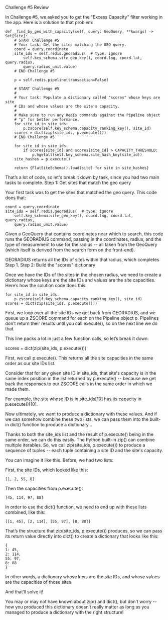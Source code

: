 Challenge #5 Review

In Challenge #5, we asked you to get the "Excess Capacity" filter working in the app. Here is a solution to that problem:

    def _find_by_geo_with_capacity(self, query: GeoQuery, **kwargs) -> Set[Site]:
        # START Challenge #5
        # Your task: Get the sites matching the GEO query.
        coord = query.coordinate
        site_ids = self.redis.georadius(  # type: ignore
            self.key_schema.site_geo_key(), coord.lng, coord.lat, query.radius,
            query.radius_unit.value)
        # END Challenge #5

        p = self.redis.pipeline(transaction=False)

        # START Challenge #5
        #
        # Your task: Populate a dictionary called "scores" whose keys are site
        # IDs and whose values are the site's capacity.
        #
        # Make sure to run any Redis commands against the Pipeline object
        # "p" for better performance.
        for site_id in site_ids:
            p.zscore(self.key_schema.capacity_ranking_key(), site_id)
        scores = dict(zip(site_ids, p.execute()))
        # END Challenge #5

        for site_id in site_ids:
            if scores[site_id] and scores[site_id] > CAPACITY_THRESHOLD:
                p.hgetall(self.key_schema.site_hash_key(site_id))
        site_hashes = p.execute()

        return {FlatSiteSchema().load(site) for site in site_hashes}

That’s a lot of code, so let's break it down by task, since you had two main tasks to complete.
Step 1: Get sites that match the geo query

Your first task was to get the sites that matched the geo query. This code does that:

    coord = query.coordinate
    site_ids = self.redis.georadius(  # type: ignore
        self.key_schema.site_geo_key(), coord.lng, coord.lat, query.radius,
        query.radius_unit.value)

Given a GeoQuery that contains coordinates near which to search, this code runs the GEORADIUS command, passing in the coordinates, radius, and the type of measurement to use for the radius -- all taken from the GeoQuery (which itself is derived from the search form on the front-end).

GEORADIUS returns all the IDs of sites within that radius, which completes Step 1.
Step 2: Build the "scores" dictionary

Once we have the IDs of the sites in the chosen radius, we need to create a dictionary whose keys are the site IDs and values are the site capacities. Here’s how the solution code does this:

    for site_id in site_ids:
        p.zscore(self.key_schema.capacity_ranking_key(), site_id)
    scores = dict(zip(site_ids, p.execute()))

First, we loop over all the site IDs we got back from GEORADIUS, and we queue up a ZSCORE command for each on the Pipeline object p. Pipelines don’t return their results until you call execute(), so on the next line we do that.

This line packs a lot in just a few function calls, so let’s break it down:

scores = dict(zip(site_ids, p.execute()))

First, we call p.execute(). This returns all the site capacities in the same order as our site IDs list.

Consider that for any given site ID in site_ids, that site's capacity is in the same index position in the list returned by p.execute() -- because we get back the responses to our ZSCORE calls in the same order in which we made them.

For example, the site whose ID is in site_ids[10] has its capacity in p.execute()[10].

Now ultimately, we want to produce a dictionary with these values. And if we can somehow combine these two lists, we can pass them into the built-in dict() function to produce a dictionary...

Thanks to both the site_ids list and the result of p.execute() being in the same order, we can do this easily. The Python built-in zip() can combine multiple iterables. So, we call zip(site_ids, p.execute()) to produce a sequence of tuples -- each tuple containing a site ID and the site's capacity.

You can imagine it like this. Before, we had two lists:

First, the site IDs, which looked like this:

    [1, 2, 55, 8]

Then the capacities from p.execute():

    [45, 114, 97, 88]

In order to use the dict() function, we need to end up with these lists combined, like this:

    [[1, 45], [2, 114], [55, 97], [8, 88]]

That’s the structure that zip(site_ids, p.execute()) produces, so we can pass its return value directly into dict() to create a dictionary that looks like this:

    {
    1: 45,
    2: 114,
    55: 97,
    8: 88
    }

In other words, a dictionary whose keys are the site IDs, and whose values are the capacities of those sites.

And that’ll solve it!

You may or may not have known about zip() and dict(), but don’t worry -- how you produced this dictionary doesn’t really matter as long as you managed to produce a dictionary with the right structure!